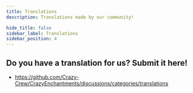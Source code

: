 ```yaml
---
title: Translations
description: Translations made by our community!

hide_title: false
sidebar_label: Translations
sidebar_position: 4
---
```

## Do you have a translation for us? Submit it here!
* https://github.com/Crazy-Crew/CrazyEnchantments/discussions/categories/translations